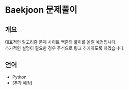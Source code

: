 # Baekjoon 문제풀이

## 개요
대표적인 알고리즘 문제 사이트 백준의 풀이를 올릴 예정입니다.   
추가적인 설명이 필요한 경우 주석으로 링크 추가하도록 하겠습니다.

## 언어
- Python
- (추가 예정)
